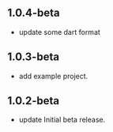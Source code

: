 ## 1.0.4-beta
* update some dart format

## 1.0.3-beta
* add example project.

## 1.0.2-beta
* update Initial beta release.

